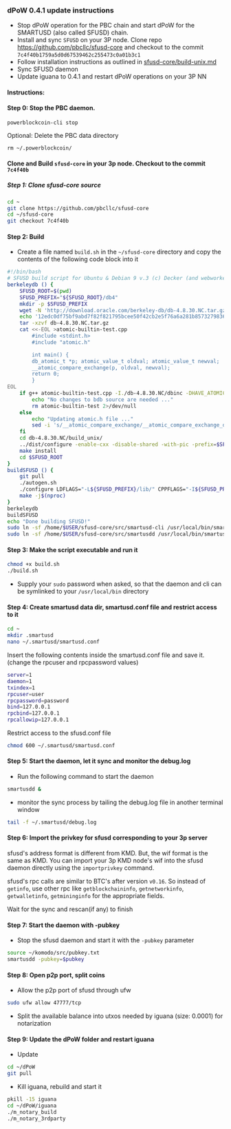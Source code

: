 ### dPoW 0.4.1 update instructions

- Stop dPoW operation for the PBC chain and start dPoW for the SMARTUSD (also called SFUSD) chain.
- Install and sync `SFUSD` on your 3P node. Clone repo https://github.com/pbcllc/sfusd-core and checkout to the commit `7c4f40b1759a5d0d67539462c255473c0a01b3c1`
- Follow installation instructions as outlined in [sfusd-core/build-unix.md](https://github.com/pbcllc/sfusd-core/blob/master/doc/build-unix.md)
- Sync SFUSD daemon 
- Update iguana to 0.4.1 and restart dPoW operations on your 3P NN

#### Instructions:

#### Step 0: Stop the PBC daemon.

```
powerblockcoin-cli stop
```

Optional: Delete the PBC data directory

```
rm ~/.powerblockcoin/
```

####  Clone and Build `sfusd-core` in your 3p node. Checkout to the commit `7c4f40b`

##### Step 1: Clone sfusd-core source

```bash
cd ~
git clone https://github.com/pbcllc/sfusd-core
cd ~/sfusd-core
git checkout 7c4f40b
```

#### Step 2: Build

- Create a file named `build.sh` in the `~/sfusd-core` directory and copy the contents of the following code block into it

```bash
#!/bin/bash
# SFUSD build script for Ubuntu & Debian 9 v.3 (c) Decker (and webworker)
berkeleydb () {
    SFUSD_ROOT=$(pwd)
    SFUSD_PREFIX="${SFUSD_ROOT}/db4"
    mkdir -p $SFUSD_PREFIX
    wget -N 'http://download.oracle.com/berkeley-db/db-4.8.30.NC.tar.gz'
    echo '12edc0df75bf9abd7f82f821795bcee50f42cb2e5f76a6a281b85732798364ef db-4.8.30.NC.tar.gz' | sha256sum -c
    tar -xzvf db-4.8.30.NC.tar.gz
    cat <<-EOL >atomic-builtin-test.cpp
        #include <stdint.h>
        #include "atomic.h"

        int main() {
        db_atomic_t *p; atomic_value_t oldval; atomic_value_t newval;
        __atomic_compare_exchange(p, oldval, newval);
        return 0;
        }
EOL
    if g++ atomic-builtin-test.cpp -I./db-4.8.30.NC/dbinc -DHAVE_ATOMIC_SUPPORT -DHAVE_ATOMIC_X86_GCC_ASSEMBLY -o atomic-builtin-test 2>/dev/null; then
        echo "No changes to bdb source are needed ..."
        rm atomic-builtin-test 2>/dev/null
    else
        echo "Updating atomic.h file ..."
        sed -i 's/__atomic_compare_exchange/__atomic_compare_exchange_db/g' db-4.8.30.NC/dbinc/atomic.h
    fi
    cd db-4.8.30.NC/build_unix/
    ../dist/configure -enable-cxx -disable-shared -with-pic -prefix=$SFUSD_PREFIX
    make install
    cd $SFUSD_ROOT
}
buildSFUSD () {
    git pull
    ./autogen.sh
    ./configure LDFLAGS="-L${SFUSD_PREFIX}/lib/" CPPFLAGS="-I${SFUSD_PREFIX}/include/" --with-gui=no --disable-tests --disable-bench --without-miniupnpc --enable-experimental-asm --enable-static --disable-shared --with-incompatible-bdb
    make -j$(nproc)
}
berkeleydb
buildSFUSD
echo "Done building SFUSD!"
sudo ln -sf /home/$USER/sfusd-core/src/smartusd-cli /usr/local/bin/smartusd-cli
sudo ln -sf /home/$USER/sfusd-core/src/smartusdd /usr/local/bin/smartusdd
```

#### Step 3: Make the script executable and run it

```bash
chmod +x build.sh
./build.sh
```

- Supply your `sudo` password when asked, so that the daemon and cli can be symlinked to your `/usr/local/bin` directory

#### Step 4: Create smartusd data dir, smartusd.conf file and restrict access to it

```bash
cd ~
mkdir .smartusd
nano ~/.smartusd/smartusd.conf
```

Insert the following contents inside the smartusd.conf file and save it. (change the rpcuser and rpcpassword values)

```bash
server=1
daemon=1
txindex=1
rpcuser=user
rpcpassword=password
bind=127.0.0.1
rpcbind=127.0.0.1
rpcallowip=127.0.0.1
```

Restrict access to the sfusd.conf file

```bash
chmod 600 ~/.smartusd/smartusd.conf
```

#### Step 5: Start the daemon, let it sync and monitor the debug.log

- Run the following command to start the daemon

```bash
smartusdd &
```

- monitor the sync process by tailing the debug.log file in another terminal window

```bash
tail -f ~/.smartusd/debug.log
```

#### Step 6: Import the privkey for sfusd corresponding to your 3p server

sfusd's address format is different from KMD. But, the wif format is the same as KMD. You can import your 3p KMD node's wif into the sfusd daemon directly using the `importprivkey` command.

sfusd's rpc calls are similar to BTC's after version `v0.16`. So instead of `getinfo`, use other rpc like `getblockchaininfo`, `getnetworkinfo`, `getwalletinfo`, `getmininginfo` for the appropriate fields.

Wait for the sync and rescan(if any) to finish

#### Step 7: Start the daemon with -pubkey

- Stop the sfusd daemon and start it with the `-pubkey` parameter

```bash
source ~/komodo/src/pubkey.txt
smartusdd -pubkey=$pubkey
```

#### Step 8: Open p2p port, split coins

- Allow the p2p port of sfusd through ufw

```bash
sudo ufw allow 47777/tcp
```

- Split the available balance into utxos needed by iguana (size: 0.0001) for notarization

#### Step 9: Update the dPoW folder and restart iguana

- Update

```bash
cd ~/dPoW
git pull
```

- Kill iguana, rebuild and start it

```bash
pkill -15 iguana
cd ~/dPoW/iguana
./m_notary_build
./m_notary_3rdparty
```





